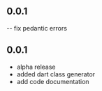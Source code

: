 ## 0.0.1
-- fix pedantic errors

## 0.0.1
- alpha release
- added dart class generator
- add code documentation

